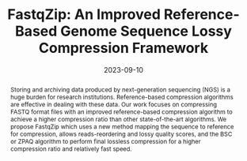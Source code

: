 ---
title: "FastqZip: An Improved Reference-Based Genome Sequence Lossy Compression Framework"
authors: Yuanjian Liu, Huihao Luo, Zhijun Han, Yao Hu, Yehui Yang, Kyle Chard, Sheng Di, Ian Foster, Jiesheng Wu
date: 2023-09-10
abstract: Storing and archiving data produced by next-generation sequencing (NGS) is a huge burden for research institutions. Reference-based compression algorithms are effective in dealing with these data. Our work focuses on compressing FASTQ format files with an improved reference-based compression algorithm to achieve a higher compression ratio than other state-of-the-art algorithms. We propose FastqZip which uses a new method mapping the sequence to reference for compression, allows reads-reordering and lossy quality scores, and the BSC or ZPAQ algorithm to perform final lossless compression for a higher compression ratio and relatively fast speed.
pdf: /files/2023Fastqzip-preprint.pdf
bibtex_id: yuanjian2023fastqzip
venue: preprint
---